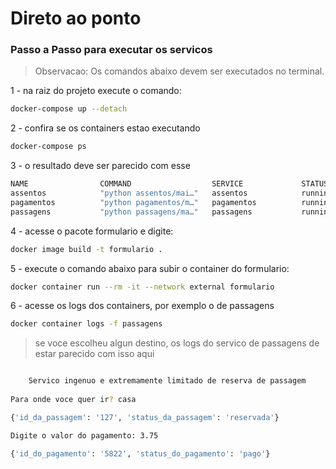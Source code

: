 # Direto ao ponto

### Passo a Passo para executar os servicos
> Observacao: Os comandos abaixo devem ser executados no terminal.

1 - na raiz do projeto execute o comando:
```bash
docker-compose up --detach
```

2 - confira se os containers estao executando
```bash
docker-compose ps
```

3 - o resultado deve ser parecido com esse
```bash
NAME                COMMAND                  SERVICE             STATUS              PORTS
assentos            "python assentos/mai…"   assentos            running             8002/tcp
pagamentos          "python pagamentos/m…"   pagamentos          running             8003/tcp
passagens           "python passagens/ma…"   passagens           running             8001/tcp
```

4 - acesse o pacote formulario e digite:
```bash
docker image build -t formulario .
```

5 - execute o comando abaixo para subir o container do formulario:
```bash
docker container run --rm -it --network external formulario 
```

6 - acesse os logs dos containers, por exemplo o de passagens
```bash
docker container logs -f passagens
```

> se voce escolheu algun destino, os logs do servico de passagens de estar parecido com isso aqui
```bash

    Servico ingenuo e extremamente limitado de reserva de passagem
        
Para onde voce quer ir? casa

{'id_da_passagem': '127', 'status_da_passagem': 'reservada'}

Digite o valor do pagamento: 3.75

{'id_do_pagamento': '5822', 'status_do_pagamento': 'pago'}

```

